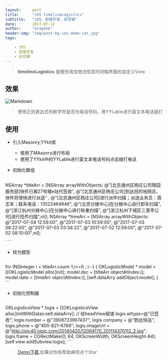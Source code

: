 ```yaml
---
layout:     post
title:      "iOS timelineLogistics"
subtitle:   "iOS，前端开发，杂货铺"
date:       2017-07-12
author:     "oragekk"
header-img: "img/post-bg-ios-demo-cat.jpg"
tags:

    - iOS
    - 前端开发
    - 杂货铺 
---
```

> **timelineLogistics** 是模仿淘宝物流信息时间轴界面的自定义View

## 效果

![Markdown](http://i4.piimg.com/1949/af2a87e889d29664.png)

> 使用正则表达式判断字符是否为电话号码，用YYLable进行富文本电话拨打

## 使用

 * 引入Masonry,YYkit库
 	- 使用了MAsonry进行布局
 	- 使用了YYkit中的YYLable进行富文本电话号码点击拨打电话 
 	
 * 初始化数组
 
 	``` objc
NSArray *titleArr = [NSArray arrayWithObjects:
                  @"[北京通州区杨庄公司锦园服务部]快件已被27号楼e站代签收",
                  @"[北京通州区杨庄公司]到达目的地网店，快件将很快进行派送" ,
                  @"[北京通州区杨庄公司]进行派件扫描；派送业务员：周志军；联系电话：13522464946",
                  @"[北京分拨中心]在分拨中心进行卸车扫描",
                  @"[浙江杭州分拨中心]在分拨中心进行称重扫描",
                  @"[浙江杭州下城区三里亭公司]进行揽件扫描",nil];
 NSArray *timeArr = [NSArray arrayWithObjects:
                 @"2017-07-04 12:59:00",
                 @"2017-07-03 10:59:00",
                 @"2017-07-03 08:22:00",
                 @"2017-07-03 03:34:22",
                 @"2017-07-02 12:59:00",
                 @"2017-07-02 08:10:00",nil];

    ```
                        
 * 转为模型
 
	``` objc
 for (NSInteger i = titleArr.count-1;i>=0 ; i--) 
 { 
 	OKLogisticModel * model = [[OKLogisticModel alloc]init];
 	model.dsc = [titleArr objectAtIndex:i];
 	model.date = [timeArr objectAtIndex:i];
 	[self.dataArry addObject:model];
 	}
    ``` 
    	
 * 初始化控制器
  
	``` objc
 OKLogisticsView * logis = [[OKLogisticsView alloc]initWithDatas:self.dataArry];
    // 给headView赋值
    logis.wltype=@"已签收";
    logis.number = @"3908723967437";
    logis.company = @"韵达快运";
    logis.phone = @"400-821-6789";
    logis.imageUrl = @"http://pic40.nipic.com/20140420/12064170_201114370112_2.jpg";
    logis.frame = CGRectMake(0, 64, OKScreenWidth, OKScreenHeight-64);
    [self.view addSubview:logis];
    ```

> [Demo下载](https://github.com/OrageKK/timelineLogistics),如果对你有帮助麻烦点个Star
